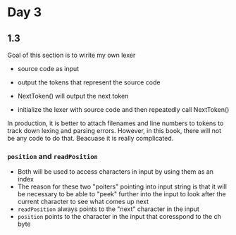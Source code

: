 # Day 3
## 1.3
Goal of this section is to wirite my own lexer

- source code as input
- output the tokens that represent the source code

- NextToken() will output the next token
- initialize the lexer with source code and then repeatedly call NextToken()

In production, it is better to attach filenames and line numbers to tokens to track down lexing and parsing errors. However, in this book, there will not be any code to do that. Beacuase it is really complicated.

### `position` and `readPosition`
- Both will be used to access characters in input by using them as an index
- The reason for these two "poiters" pointing into input string is that it will be necessary to be able to "peek" further into the input to look after the current character to see what comes up next
- `readPosition` always points to the "next" character in the input
- `position` points to the character in the input that coresspond to the ch byte

